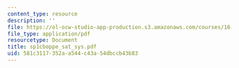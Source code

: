 ```yaml
---
content_type: resource
description: ''
file: https://ol-ocw-studio-app-production.s3.amazonaws.com/courses/16-01-unified-engineering-i-ii-iii-iv-fall-2005-spring-2006/581c3117352aa544c43a54dbccb43b83_sp1cboppe_sat_sys.pdf
file_type: application/pdf
resourcetype: Document
title: sp1cboppe_sat_sys.pdf
uid: 581c3117-352a-a544-c43a-54dbccb43b83
---
```

